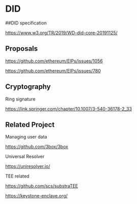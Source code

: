# DID

##DID specification

https://www.w3.org/TR/2019/WD-did-core-20191125/

## Proposals

https://github.com/ethereum/EIPs/issues/1056

https://github.com/ethereum/EIPs/issues/780

## Cryptography

Ring signature

https://link.springer.com/chapter/10.1007/3-540-36178-2_33

## Related Project

Managing user data

https://github.com/3box/3box

Universal Resolver

https://uniresolver.io/

TEE related

https://github.com/scs/substraTEE

https://keystone-enclave.org/
